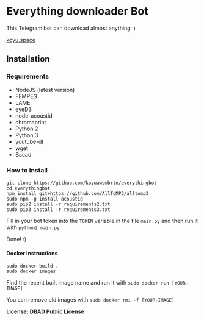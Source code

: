 # Everything downloader Bot

This Telegram bot can download almost anything :)

[koyu.space](http://koyu.space)

## Installation

### Requirements

- NodeJS (latest version)
- FFMPEG
- LAME
- eyeD3
- node-acoustid
- chromaprint
- Python 2
- Python 3
- youtube-dl
- wget
- Sacad

### How to install

```
git clone https://github.com/koyuawsmbrtn/everythingbot
cd everythingbot
npm install git+https://github.com/AllToMP3/alltomp3
sudo npm -g install acoustid
sudo pip2 install -r requirements2.txt
sudo pip3 install -r requirements3.txt
```

Fill in your bot token into the `TOKEN` variable in the file `main.py` and then run it with `python2 main.py`

Done! :)

#### Docker instructions

```
sudo docker build .
sudo docker images
```

Find the recent built image name and run it with `sudo docker run [YOUR-IMAGE]`

You can remove old images with `sudo docker rmi -f [YOUR-IMAGE]`

**License: DBAD Public License**